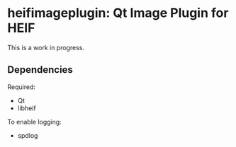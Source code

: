 # heifimageplugin: Qt Image Plugin for HEIF
This is a work in progress.

## Dependencies
Required:
* Qt
* libheif

To enable logging:
* spdlog
